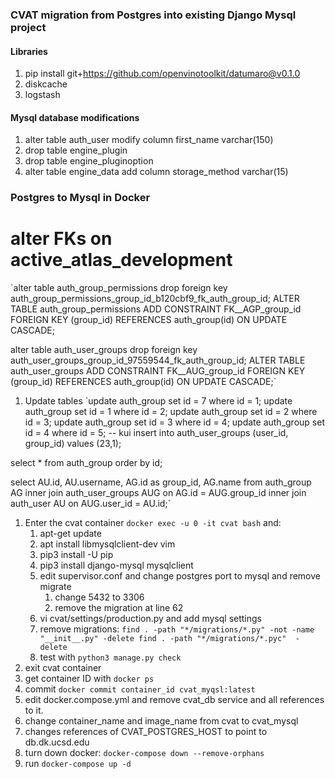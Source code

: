 ### CVAT migration from Postgres into existing Django Mysql project
#### Libraries
1. pip install git+https://github.com/openvinotoolkit/datumaro@v0.1.0
1. diskcache
1. logstash
#### Mysql database modifications
1. alter table auth_user modify column first_name varchar(150)
1. drop table engine_plugin
1. drop table engine_pluginoption
1. alter table engine_data add column storage_method varchar(15)

### Postgres to Mysql in Docker
# alter FKs on active_atlas_development
`alter table auth_group_permissions drop foreign key auth_group_permissions_group_id_b120cbf9_fk_auth_group_id;
ALTER TABLE auth_group_permissions ADD CONSTRAINT FK__AGP_group_id FOREIGN KEY (group_id) REFERENCES auth_group(id) ON UPDATE CASCADE;


alter table auth_user_groups drop foreign key auth_user_groups_group_id_97559544_fk_auth_group_id;
ALTER TABLE auth_user_groups ADD CONSTRAINT FK__AUG_group_id FOREIGN KEY (group_id) REFERENCES auth_group(id) ON UPDATE CASCADE;`
1. Update tables
`update auth_group set id = 7 where id = 1;
update auth_group set id = 1 where id = 2;
update auth_group set id = 2 where id = 3;
update auth_group set id = 3 where id = 4;
update auth_group set id = 4 where id = 5;
-- kui
insert into auth_user_groups (user_id, group_id) values (23,1);

select * from auth_group
order by id;

select AU.id, AU.username, AG.id as group_id, AG.name
from auth_group AG
inner join auth_user_groups AUG on AG.id = AUG.group_id
inner join auth_user AU on AUG.user_id = AU.id;`

1. Enter the cvat container `docker exec -u 0 -it cvat bash` and:
    1. apt-get update
    1. apt install libmysqlclient-dev vim
    1. pip3 install -U pip
    1. pip3 install django-mysql mysqlclient
    1. edit supervisor.conf and change postgres port to mysql and remove migrate
        1. change 5432 to 3306
        1. remove the migration at line 62
    1. vi cvat/settings/production.py and add mysql settings
    1. remove migrations:
    `find . -path "*/migrations/*.py" -not -name "__init__.py" -delete
    find . -path "*/migrations/*.pyc"  -delete`
    1. test with `python3 manage.py check`
1. exit cvat container 
1. get container ID with `docker ps`
1. commit `docker commit container_id cvat_myqsl:latest`
1. edit docker.compose.yml and remove cvat_db service and all references to it.
1. change container_name and image_name from cvat to cvat_mysql
1. changes references of CVAT_POSTGRES_HOST to point to db.dk.ucsd.edu
1. turn down docker: `docker-compose down --remove-orphans`
1. run `docker-compose up -d`
